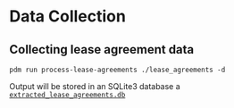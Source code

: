 # Data Collection


## Collecting lease agreement data

```
pdm run process-lease-agreements ./lease_agreements -d 
```

Output will be stored in an SQLite3 database a [`extracted_lease_agreements.db`](../output/extracted_lease_agreements.db)